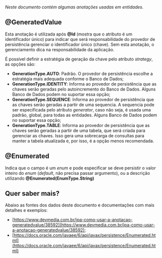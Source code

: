 *Neste documento contém algumas anotações usadas em entidades.*

## @GeneratedValue

Esta anotação é utilizada após **@Id** (mostra que o atributo é um identificador único) para indicar que será responsabilidade do provedor de persistência gerenciar o identificador único (chave). Sem esta anotação, o gerenciamento dica na responsabilidade da aplicação.

É possível definir a estratégia de geração da chave pelo atributo *strategy*, as opções são:

- **GenerationType.AUTO**: Padrão. O provedor de persistência escolhe a estratégia mais adequada conforme o Banco de Dados;
- **GenerationType.IDENTITY**: Informa ao provedor de persistência que as chaves serão geradas pelo autoincremento do Banco de Dados. Alguns Banco de Dados podem no suportar essa opção;
- **GenerationType.SEQUENCE**: Informa ao provedor de persistência que as chaves serão geradas a partir de uma sequencia. A sequencia pode ser especificada pelo atributo *generator*, caso não seja, é usada uma padrão, global, para todas as entidades. Alguns Banco de Dados podem no suportar essa opção;
- **GenerationType.TABLE**: Informa ao provedor de persistência que as chaves serão geradas a partir de uma tabela, que será criada para gerenciar as chaves. Isso gera uma sobrecarga de consultas para manter a tabela atualizada e, por isso, é a opção menos recomendada.


## @Enumerated

 Indica que o campo é um *enum* e pode especificar se deve persistir o valor inteiro do *enum* (*default*, não precisa passar argumento), ou a descrição utilizando **@Enumerated(EnumType.String)**


## Quer saber mais?

Abaixo as fontes dos dados deste documento e documentações com mais detalhes e exemplos:

- [https://www.devmedia.com.br/jpa-como-usar-a-anotacao-generatedvalue/38592](https://www.devmedia.com.br/jpa-como-usar-a-anotacao-generatedvalue/38592);
- [https://docs.oracle.com/javaee/6/api/javax/persistence/Enumerated.html](https://docs.oracle.com/javaee/6/api/javax/persistence/Enumerated.html)
